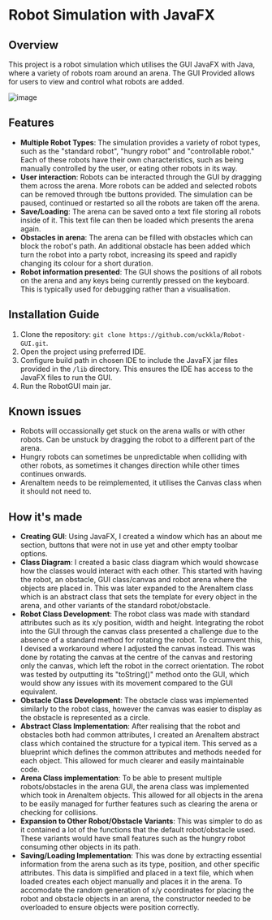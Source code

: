 # Robot Simulation with JavaFX

## Overview
This project is a robot simulation which utilises the GUI JavaFX with Java, where a variety of robots roam around an arena.
The GUI Provided allows for users to view and control what robots are added.

![image](https://github.com/uckkla/Robot-GUI/assets/135323891/6fc67091-f2d2-4184-87df-b1a40f33a682)

## Features
- **Multiple Robot Types**: The simulation provides a variety of robot types, such as the "standard robot", "hungry robot" and "controllable robot." Each of these robots have their own characteristics, such as being manually controlled by the user, or eating other robots in its way.
- **User interaction**: Robots can be interacted through the GUI by dragging them across the arena. More robots can be added and selected robots can be removed through tbe buttons provided. The simulation can be paused, continued or restarted so all the robots are taken off the arena.
- **Save/Loading**: The arena can be saved onto a text file storing all robots inside of it. This text file can then be loaded which presents the arena again.
- **Obstacles in arena**: The arena can be filled with obstacles which can block the robot's path. An additional obstacle has been added which turn the robot into a party robot, increasing its speed and rapidly changing its colour for a short duration.
- **Robot information presented**: The GUI shows the positions of all robots on the arena and any keys being currently pressed on the keyboard. This is typically used for debugging rather than a visualisation.

## Installation Guide
1. Clone the repository: `git clone https://github.com/uckkla/Robot-GUI.git`.
2. Open the project using preferred IDE.
3. Configure build path in chosen IDE to include the JavaFX jar files provided in the `/lib` directory. This ensures the IDE has access to the JavaFX files to run the GUI.
4. Run the RobotGUI main jar.

## Known issues
- Robots will occassionally get stuck on the arena walls or with other robots. Can be unstuck by dragging the robot to a different part of the arena.
- Hungry robots can sometimes be unpredictable when colliding with other robots, as sometimes it changes direction while other times continues onwards.
- ArenaItem needs to be reimplemented, it utilises the Canvas class when it should not need to.

## How it's made
- **Creating GUI**: Using JavaFX, I created a window which has an about me section, buttons that were not in use yet and other empty toolbar options.
- **Class Diagram**: I created a basic class diagram which would showcase how the classes would interact with each other. This started with having the robot, an obstacle, GUI class/canvas and robot arena where the objects are placed in. This was later expanded to the ArenaItem class which is an abstract class that sets the template for every object in the arena, and other variants of the standard robot/obstacle.
- **Robot Class Development**: The robot class was made with standard attributes such as its x/y position, width and height. Integrating the robot into the GUI through the canvas class presented a challenge due to the absence of a standard method for rotating the robot. To circumvent this, I devised a workaround where I adjusted the canvas instead. This was done by rotating the canvas at the centre of the canvas and restoring only the canvas, which left the robot in the correct orientation. The robot was tested by outputting its "toString()" method onto the GUI, which would show any issues with its movement compared to the GUI equivalent.
- **Obstacle Class Development**: The obstacle class was implemented similarly to the robot class, however the canvas was easier to display as the obstacle is represented as a circle.
- **Abstract Class Implementation**: After realising that the robot and obstacles both had common attributes, I created an ArenaItem abstract class which contained the structure for a typical item. This served as a blueprint which defines the common attributes and methods needed for each object. This allowed for much clearer and easily maintainable code.
- **Arena Class implementation**: To be able to present multiple robots/obstacles in the arena GUI, the arena class was implemented which took in ArenaItem objects. This allowed for all objects in the arena to be easily managed for further features such as clearing the arena or checking for collisions.
- **Expansion to Other Robot/Obstacle Variants**: This was simpler to do as it contained a lot of the functions that the default robot/obstacle used. These variants would have small features such as the hungry robot consuming other objects in its path.
- **Saving/Loading Implementation**: This was done by extracting essential information from the arena such as its type, position, and other specific attributes. This data is simplified and placed in a text file, which when loaded creates each object manually and places it in the arena. To accomodate the random generation of x/y coordinates for placing the robot and obstacle objects in an arena, the constructor needed to be overloaded to ensure objects were position correctly.
